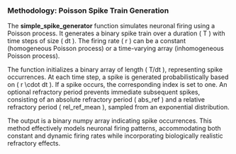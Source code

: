 ### Methodology: Poisson Spike Train Generation  

The **simple_spike_generator** function simulates neuronal firing using a Poisson process. It generates a binary spike train over a duration \( T \) with time steps of size \( dt \). The firing rate \( r \) can be a constant (homogeneous Poisson process) or a time-varying array (inhomogeneous Poisson process).  

The function initializes a binary array of length \( T/dt \), representing spike occurrences. At each time step, a spike is generated probabilistically based on \( r \cdot dt \). If a spike occurs, the corresponding index is set to one. An optional refractory period prevents immediate subsequent spikes, consisting of an absolute refractory period \( abs\_ref \) and a relative refractory period \( rel\_ref\_mean \), sampled from an exponential distribution.  

The output is a binary numpy array indicating spike occurrences. This method effectively models neuronal firing patterns, accommodating both constant and dynamic firing rates while incorporating biologically realistic refractory effects.